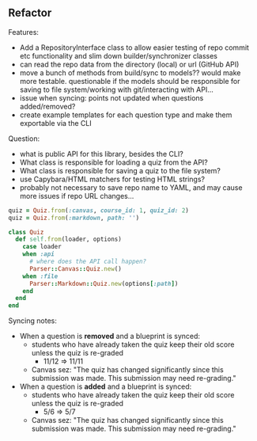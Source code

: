 ## Refactor

Features:

- Add a RepositoryInterface class to allow easier testing of repo commit etc
  functionality and slim down builder/synchronizer classes
- can read the repo data from the directory (local) or url (GitHub API)
- move a bunch of methods from build/sync to models?? would make more testable.
  questionable if the models should be responsible for saving to file
  system/working with git/interacting with API...
- issue when syncing: points not updated when questions added/removed?
- create example templates for each question type and make them exportable via
  the CLI

Question:

- what is public API for this library, besides the CLI?
- What class is responsible for loading a quiz from the API?
- What class is responsible for saving a quiz to the file system?
- use Capybara/HTML matchers for testing HTML strings?
- probably not necessary to save repo name to YAML, and may cause more issues
  if repo URL changes...

```rb
quiz = Quiz.from(:canvas, course_id: 1, quiz_id: 2)
quiz = Quiz.from(:markdown, path: '')

class Quiz
  def self.from(loader, options)
    case loader
    when :api
      # where does the API call happen?
      Parser::Canvas::Quiz.new()
    when :file
      Parser::Markdown::Quiz.new(options[:path])
    end
  end
end
```

Syncing notes:

- When a question is **removed** and a blueprint is synced:
  - students who have already taken the quiz keep their old score unless the
    quiz is re-graded
    - 11/12 => 11/11
  - Canvas sez: "The quiz has changed significantly since this submission was
    made. This submission may need re-grading."
- When a question is **added** and a blueprint is synced:
  - students who have already taken the quiz keep their old score unless the
    quiz is re-graded
    - 5/6 => 5/7
  - Canvas sez: "The quiz has changed significantly since this submission was
    made. This submission may need re-grading."

